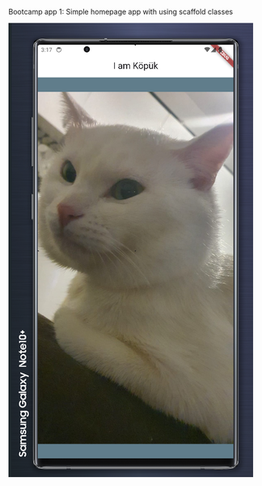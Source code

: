 Bootcamp app 1:
Simple homepage app with  using scaffold classes





<img src="https://github.com/Ms-elliebb/I_Am_Kopuk/blob/main/for%20README/app.png">
